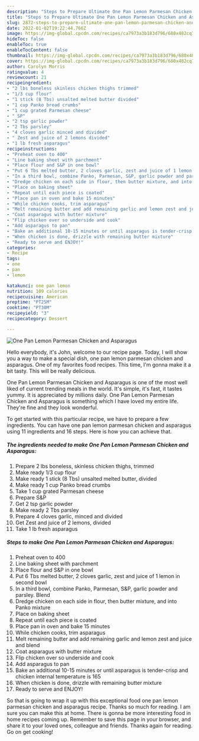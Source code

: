 ```yaml
---
description: "Steps to Prepare Ultimate One Pan Lemon Parmesan Chicken and Asparagus"
title: "Steps to Prepare Ultimate One Pan Lemon Parmesan Chicken and Asparagus"
slug: 2872-steps-to-prepare-ultimate-one-pan-lemon-parmesan-chicken-and-asparagus
date: 2022-01-02T19:22:44.766Z
image: https://img-global.cpcdn.com/recipes/ca7973a3b183d796/680x482cq70/one-pan-lemon-parmesan-chicken-and-asparagus-recipe-main-photo.jpg
hideToc: false
enableToc: true
enableTocContent: false
thumbnail: https://img-global.cpcdn.com/recipes/ca7973a3b183d796/680x482cq70/one-pan-lemon-parmesan-chicken-and-asparagus-recipe-main-photo.jpg
cover: https://img-global.cpcdn.com/recipes/ca7973a3b183d796/680x482cq70/one-pan-lemon-parmesan-chicken-and-asparagus-recipe-main-photo.jpg
author: Carolyn Morris
ratingvalue: 4
reviewcount: 21
recipeingredient:
- "2 lbs boneless skinless chicken thighs trimmed"
- "1/3 cup flour"
- "1 stick (8 Tbs) unsalted melted butter divided"
- "1 cup Panko bread crumbs"
- "1 cup grated Parmesan cheese"
- " SP"
- "2 tsp garlic powder"
- "2 Tbs parsley"
- "4 cloves garlic minced and divided"
- " Zest and juice of 2 lemons divided"
- "1 lb fresh asparagus"
recipeinstructions:
- "Preheat oven to 400"
- "Line baking sheet with parchment"
- "Place flour and S&P in one bowl"
- "Put 6 Tbs melted butter, 2 cloves garlic, zest and juice of 1 lemon in second bowl"
- "In a third bowl, combine Panko, Parmesan, S&P, garlic powder and parsley. Blend"
- "Dredge chicken on each side in flour, then butter mixture, and into Panko mixture"
- "Place on baking sheet"
- "Repeat until each piece is coated"
- "Place pan in oven and bake 15 minutes"
- "While chicken cooks, trim asparagus"
- "Melt remaining butter and add remaining garlic and lemon zest and juice and blend"
- "Coat asparagus with butter mixture"
- "Flip chicken over so underside and cook"
- "Add asparagus to pan"
- "Bake an additional 10-15 minutes or until asparagus is tender-crisp and chicken internal temperature is 165"
- "When chicken is done, drizzle with remaining butter mixture"
- "Ready to serve and ENJOY!"
categories:
- Recipe
tags:
- one
- pan
- lemon

katakunci: one pan lemon 
nutrition: 109 calories
recipecuisine: American
preptime: "PT25M"
cooktime: "PT30M"
recipeyield: "3"
recipecategory: Dessert

---
```



![One Pan Lemon Parmesan Chicken and Asparagus](https://img-global.cpcdn.com/recipes/ca7973a3b183d796/680x482cq70/one-pan-lemon-parmesan-chicken-and-asparagus-recipe-main-photo.jpg)

Hello everybody, it's John, welcome to our recipe page. Today, I will show you a way to make a special dish, one pan lemon parmesan chicken and asparagus. One of my favorites food recipes. This time, I'm gonna make it a bit tasty. This will be really delicious.

One Pan Lemon Parmesan Chicken and Asparagus is one of the most well liked of current trending meals in the world. It's simple, it's fast, it tastes yummy. It is appreciated by millions daily. One Pan Lemon Parmesan Chicken and Asparagus is something which I have loved my entire life. They're fine and they look wonderful.




To get started with this particular recipe, we have to prepare a few ingredients. You can have one pan lemon parmesan chicken and asparagus using 11 ingredients and 16 steps. Here is how you can achieve that.

<!--inarticleads1-->

##### The ingredients needed to make One Pan Lemon Parmesan Chicken and Asparagus:

1. Prepare 2 lbs boneless, skinless chicken thighs, trimmed
1. Make ready 1/3 cup flour
1. Make ready 1 stick (8 Tbs) unsalted melted butter, divided
1. Make ready 1 cup Panko bread crumbs
1. Take 1 cup grated Parmesan cheese
1. Prepare  S&P
1. Get 2 tsp garlic powder
1. Make ready 2 Tbs parsley
1. Prepare 4 cloves garlic, minced and divided
1. Get  Zest and juice of 2 lemons, divided
1. Take 1 lb fresh asparagus




<!--inarticleads2-->

##### Steps to make One Pan Lemon Parmesan Chicken and Asparagus:

1. Preheat oven to 400
1. Line baking sheet with parchment
1. Place flour and S&P in one bowl
1. Put 6 Tbs melted butter, 2 cloves garlic, zest and juice of 1 lemon in second bowl
1. In a third bowl, combine Panko, Parmesan, S&P, garlic powder and parsley. Blend
1. Dredge chicken on each side in flour, then butter mixture, and into Panko mixture
1. Place on baking sheet
1. Repeat until each piece is coated
1. Place pan in oven and bake 15 minutes
1. While chicken cooks, trim asparagus
1. Melt remaining butter and add remaining garlic and lemon zest and juice and blend
1. Coat asparagus with butter mixture
1. Flip chicken over so underside and cook
1. Add asparagus to pan
1. Bake an additional 10-15 minutes or until asparagus is tender-crisp and chicken internal temperature is 165
1. When chicken is done, drizzle with remaining butter mixture
1. Ready to serve and ENJOY!



So that is going to wrap it up with this exceptional food one pan lemon parmesan chicken and asparagus recipe. Thanks so much for reading. I am sure you can make this at home. There is gonna be more interesting food in home recipes coming up. Remember to save this page in your browser, and share it to your loved ones, colleague and friends. Thanks again for reading. Go on get cooking!
